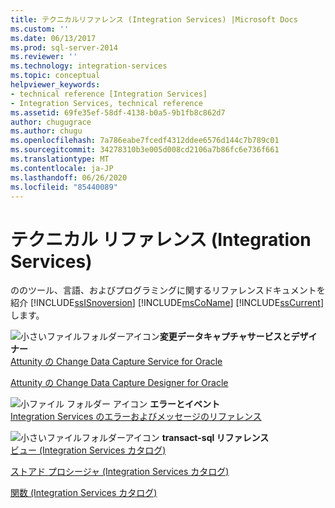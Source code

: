 ```yaml
---
title: テクニカルリファレンス (Integration Services) |Microsoft Docs
ms.custom: ''
ms.date: 06/13/2017
ms.prod: sql-server-2014
ms.reviewer: ''
ms.technology: integration-services
ms.topic: conceptual
helpviewer_keywords:
- technical reference [Integration Services]
- Integration Services, technical reference
ms.assetid: 69fe35ef-58df-4138-b0a5-9b1fb8c862d7
author: chugugrace
ms.author: chugu
ms.openlocfilehash: 7a786eabe7fcedf4312ddee6576d144c7b789c01
ms.sourcegitcommit: 34278310b3e005d008cd2106a7b86fc6e736f661
ms.translationtype: MT
ms.contentlocale: ja-JP
ms.lasthandoff: 06/26/2020
ms.locfileid: "85440089"
---
```

# <a name="technical-reference-integration-services"></a>テクニカル リファレンス (Integration Services)
  ののツール、言語、およびプログラミングに関するリファレンスドキュメントを紹介 [!INCLUDE[ssISnoversion](../includes/ssisnoversion-md.md)] [!INCLUDE[msCoName](../includes/msconame-md.md)] [!INCLUDE[ssCurrent](../includes/sscurrent-md.md)] します。  
  
 ![小さいファイルフォルダーアイコン](media/filefolder-small.gif "小さいファイル フォルダー アイコン")**変更データキャプチャサービスとデザイナー**  
 [Attunity の Change Data Capture Service for Oracle](change-data-capture/change-data-capture-service-for-oracle-by-attunity.md)  
  
 [Attunity の Change Data Capture Designer for Oracle](change-data-capture/change-data-capture-designer-for-oracle-by-attunity.md)  
  
 ![小ファイル フォルダー アイコン](media/filefolder-small.gif "小さいファイル フォルダー アイコン") **エラーとイベント**  
 [Integration Services のエラーおよびメッセージのリファレンス](../../2014/integration-services/integration-services-error-and-message-reference.md)  
  
 ![小さいファイルフォルダーアイコン](media/filefolder-small.gif "小さいファイル フォルダー アイコン") **transact-sql リファレンス**  
 [ビュー &#40;Integration Services カタログ&#41;](/sql/integration-services/system-views/views-integration-services-catalog)  
  
 [ストアド プロシージャ &#40;Integration Services カタログ&#41;](/sql/integration-services/system-stored-procedures/stored-procedures-integration-services-catalog)  
  
 [関数 &#40;Integration Services カタログ&#41;](performance/performance-counters.md)  
  
  
